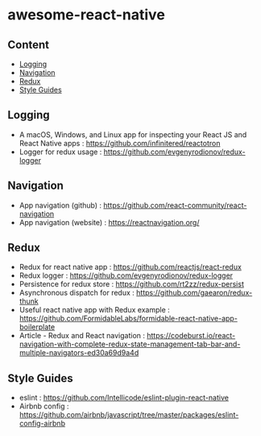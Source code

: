 # awesome-react-native

## Content

- [Logging](#Logging)
- [Navigation](#Navigation)
- [Redux](#Redux)
- [Style Guides](#style-guides)

## Logging
- A macOS, Windows, and Linux app for inspecting your React JS and React Native apps : https://github.com/infinitered/reactotron
- Logger for redux usage : https://github.com/evgenyrodionov/redux-logger

## Navigation
- App navigation (github) : https://github.com/react-community/react-navigation
- App navigation (website) : https://reactnavigation.org/

## Redux 
- Redux for react native app : https://github.com/reactjs/react-redux
- Redux logger : https://github.com/evgenyrodionov/redux-logger
- Persistence for redux store : https://github.com/rt2zz/redux-persist
- Asynchronous dispatch for redux : https://github.com/gaearon/redux-thunk
- Useful react native app with Redux example : https://github.com/FormidableLabs/formidable-react-native-app-boilerplate
- Article - Redux and React navigation : https://codeburst.io/react-navigation-with-complete-redux-state-management-tab-bar-and-multiple-navigators-ed30a69d9a4d

## Style Guides
- eslint : https://github.com/Intellicode/eslint-plugin-react-native
- Airbnb config : https://github.com/airbnb/javascript/tree/master/packages/eslint-config-airbnb
